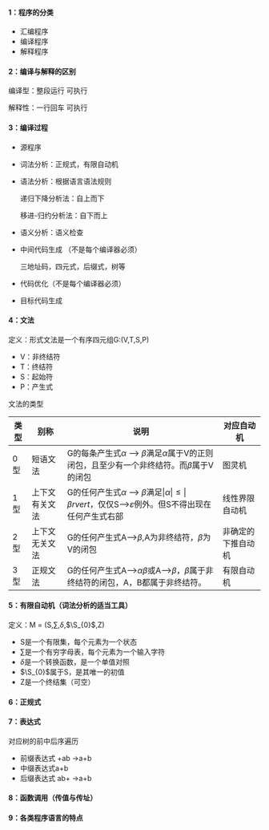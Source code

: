 #### 1：程序的分类
+ 汇编程序
+ 编译程序
+ 解释程序

#### 2：编译与解释的区别

编译型：整段运行  可执行

解释性：一行回车 可执行

#### 3：编译过程
+ 源程序

+ 词法分析：正规式，有限自动机

+ 语法分析：根据语言语法规则

  递归下降分析法：自上而下

  移进-归约分析法：自下而上

+ 语义分析：语义检查

+ 中间代码生成 （不是每个编译器必须）

  三地址码，四元式，后缀式，树等

+ 代码优化（不是每个编译器必须）

+ 目标代码生成

#### 4：文法
定义：形式文法是一个有序四元组G:(V,T,S,P)

+ V：非终结符
+ T：终结符
+ S：起始符
+ P：产生式

文法的类型

|类型|别称|说明|对应自动机|
| ---- | ---- | ---- | ---- |
|0型|短语文法|G的每条产生式$\alpha$ --> $\beta$满足$\alpha$属于V的正则闭包，且至少有一个非终结符。而$\beta$属于V的闭包|图灵机|
|1型|上下文有关文法|G的任何产生式$\alpha$ --> $\beta$满足$\lvert \alpha \rvert \leq \lvert \beta rvert$，仅仅S-->$\varepsilon$例外。但S不得出现在任何产生式右部|线性界限自动机|
|2型|上下文无关文法|G的任何产生式A-->$\beta$,A为非终结符，$\beta$为V的闭包|非确定的下推自动机|
|3型|正规文法|G的任何产生式A-->$\alpha\beta$或A-->$\beta$，$\beta$属于非终结符的闭包，A，B都属于非终结符。|有限自动机|

#### 5：有限自动机（词法分析的适当工具）
定义：M = (S,$\sum$,$\delta$,$\S_{0}$,Z)
+ S是一个有限集，每个元素为一个状态
+ $\sum$是一个有穷字母表，每个元素为一个输入字符
+ $\delta$是一个转换函数，是一个单值对照
+ $\S_{0}$属于S，是其唯一的初值
+ Z是一个终结集（可空）

#### 6：正规式

#### 7：表达式

对应树的前中后序遍历

+ 前缀表达式 +ab ->a+b
+ 中缀表达式a+b
+ 后缀表达式 ab+ ->a+b

#### 8：函数调用（传值与传址）

#### 9：各类程序语言的特点